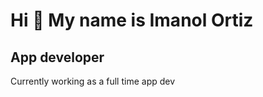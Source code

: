 Hi 👋 My name is Imanol Ortiz
=============================

App developer
--------------------

Currently working as a full time app dev

